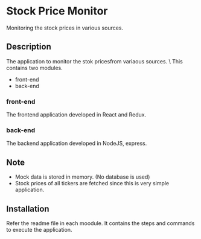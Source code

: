 # Stock Price Monitor
Monitoring the stock prices in various sources. 


## Description
The application to monitor the stok pricesfrom variaous sources. \ 
This contains two modules.
* front-end
* back-end

### front-end
The frontend application developed in React and Redux. 

### back-end
The backend application developed in NodeJS, express. 

## Note
* Mock data is stored in memory. (No database is used)
* Stock prices of all tickers are fetched since this is very simple application.


## Installation
Refer the readme file in each moodule. It contains the steps and commands to execute the application. 
